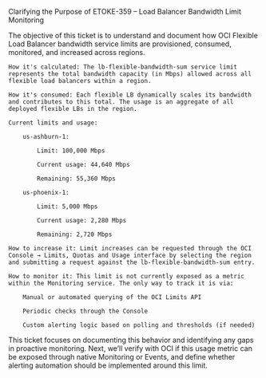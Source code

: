 Clarifying the Purpose of ETOKE-359 – Load Balancer Bandwidth Limit Monitoring

The objective of this ticket is to understand and document how OCI Flexible Load Balancer bandwidth service limits are provisioned, consumed, monitored, and increased across regions.

    How it's calculated: The lb-flexible-bandwidth-sum service limit represents the total bandwidth capacity (in Mbps) allowed across all flexible load balancers within a region.

    How it's consumed: Each flexible LB dynamically scales its bandwidth and contributes to this total. The usage is an aggregate of all deployed flexible LBs in the region.

    Current limits and usage:

        us-ashburn-1:

            Limit: 100,000 Mbps

            Current usage: 44,640 Mbps

            Remaining: 55,360 Mbps

        us-phoenix-1:

            Limit: 5,000 Mbps

            Current usage: 2,280 Mbps

            Remaining: 2,720 Mbps

    How to increase it: Limit increases can be requested through the OCI Console → Limits, Quotas and Usage interface by selecting the region and submitting a request against the lb-flexible-bandwidth-sum entry.

    How to monitor it: This limit is not currently exposed as a metric within the Monitoring service. The only way to track it is via:

        Manual or automated querying of the OCI Limits API

        Periodic checks through the Console

        Custom alerting logic based on polling and thresholds (if needed)

This ticket focuses on documenting this behavior and identifying any gaps in proactive monitoring. Next, we’ll verify with OCI if this usage metric can be exposed through native Monitoring or Events, and define whether alerting automation should be implemented around this limit.